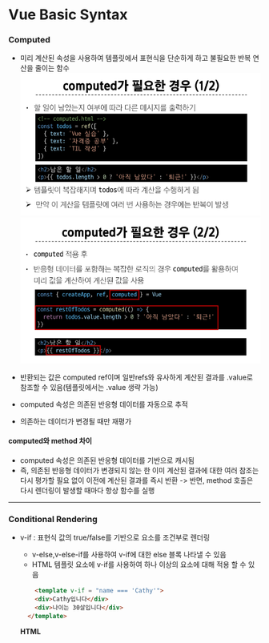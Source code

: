 # Vue Basic Syntax 

### Computed
- 미리 계산된 속성을 사용하여 템플릿에서 표현식을 단순하게 하고 불필요한 반복 연산을 줄이는 함수
![alt text](image.png)
![alt text](image-1.png)

- 반환되는 값은 computed ref이며 일반refs와 유사하게 계산된 결과를 .value로 참조할 수 있음(템플릿에서는 .value 생략 가능)
- computed 속성은 의존된 반응형 데이터를 자동으로 추적
- 의존하는 데이터가 변경될 때만 재평가


#### computed와 method 차이
- computed 속성은 의존된 반응형 데이터를 기반으로 캐시됨
- 즉, 의존된 반응형 데이터가 변경되지 않는 한 이미 계산된 결과에 대한 여러 참조는 다시 평가할 필요 없이 이전에 계산된 결과를 즉시 반환
-> 반면, method 호출은 다시 렌더링이 발생할 때마다 항상 함수를 실행

---

### Conditional Rendering

- v-if : 표현식 값의 true/false를 기반으로 요소를 조건부로 렌더링
  - v-else,v-else-if를 사용하여 v-if에 대한 else 블록 나타낼 수 있음
  - HTML 템플릿 요소에 v-if를 사용하여 하나 이상의 요소에 대해 적용 할 수 있음
  ```html
      <template v-if = "name === 'Cathy'">
      <div>Cathy입니다</div>
      <div>나이는 30살입니다</div>
    </template>
  ```
  **HTML<template>element**
  - 페이지가 로드 될 때 렌더링 되지 않지만, JS를 사용하여 나중에 문서에서 사용할 수 있도록 하는 HTML을 보유하기 위한 메커니즘
- v-show와 v-if
  - v-if는 초기 조건이 false인 경우 아무 작업도 수행하지 않음, 토글 비용이 높음
  - v-show는 초기 조건에 관계 없이 항상 렌더링, 초기 렌더링 비용이 더 높음

  => 콘텐츠를 매우 자주 전환해야 하는 경우에는 v-show를, 실행 중에 조건이 변경되지 않는 경우에는 v-if를 권장

---
### List Rendering
- v-for : alias in expression 형식
- 인덱스(객체는 key)에 대한 별칭을 지정할 수 있음
![alt text](image-2.png)

- v-for로 객체를 순회할 때 순서는 value-key 순서
- v-if가 v-for보다 우선순위가 더 높기 때문에 동일 요소에 v-for와 v-if를 함께 사용하지 않는다
  - 해결법 
    - 1. computed 활용
    - 2. v-for와 template 활용
#### v-for with key
- 내부 컴포넌트의 상태를 일관 되게 하여 데이터의 예측 가능한 행동을 유지하기 위함

---

### Watchers

- watch() : 하나 이상의 반응형 데이터를 감시하고, 감시하는 데이터가 변경되면 콜백 함수를 호출
![alt text](image-3.png)


### computed vs watch
![alt text](image-4.png)





